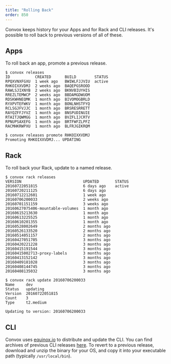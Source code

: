 ```yaml
---
title: "Rolling Back"
order: 850
---
```


Convox keeps history for your Apps and for Rack and CLI releases. It's possible to roll back to previous versions of all of these.

## Apps

To roll back an app, promote a previous release.

```
$ convox releases
ID           CREATED      BUILD        STATUS
RPQXVNXFGXU  1 week ago   BWIWLFJJVIU  active
RHKOIXXVDMJ  2 weeks ago  BAQEPGSROOD
RAWLSJIXNYB  2 weeks ago  BKNVBIUYHIS
RREZLTEMWCP  2 weeks ago  BBDAMGDWUOM
RDSKWHNEQMK  1 month ago  BIVOMOGBRLD
RYXPVTEFWKV  1 month ago  BONLNHSTFYQ
RCLSGJFVJJC  1 month ago  BRSRESRRETT
RAYQZFFJYVZ  1 month ago  BNSPUDINUIE
RTAITJQWMGG  1 month ago  BVZFLIJCRTV
RPNUPSAXEFG  1 month ago  BRTFWFZLPFZ
RACMHKRWPXU  1 month ago  BLFRJGIKRQM

$ convox releases promote RHKOIXXVDMJ
Promoting RHKOIXXVDMJ... UPDATING
```

## Rack

To roll back your Rack, update to a named release.

```
$ convox rack releases
VERSION                           UPDATED       STATUS
20160722051815                    6 days ago    active
20160720211125                    6 days ago
20160712212601                    1 week ago
20160706200033                    2 weeks ago
20160701151159                    3 weeks ago
20160627075406-mountable-volumes  1 month ago
20160615213630                    1 month ago
20160613225525                    1 month ago
20160610201355                    1 month ago
20160528002649                    2 months ago
20160526133520                    2 months ago
20160514051157                    2 months ago
20160427051705                    3 months ago
20160420221228                    3 months ago
20160415191544                    3 months ago
20160415002713-proxy-labels       3 months ago
20160413152142                    3 months ago
20160409181028                    3 months ago
20160408144745                    3 months ago
20160408135032                    3 months ago

$ convox rack update 20160706200033
Name     dev
Status   updating
Version  20160722051815
Count    3
Type     t2.medium

Updating to version: 20160706200033
```

## CLI

Convox uses [equinox.io](https://equinox.io/) to distribute and update the CLI. You can find archives of previous CLI releases [here](https://dl.equinox.io/convox/convox/stable/archive). To revert to a previous release, download and unzip the binary for your OS, and copy it into your executable path (typically `/usr/local/bin`).
